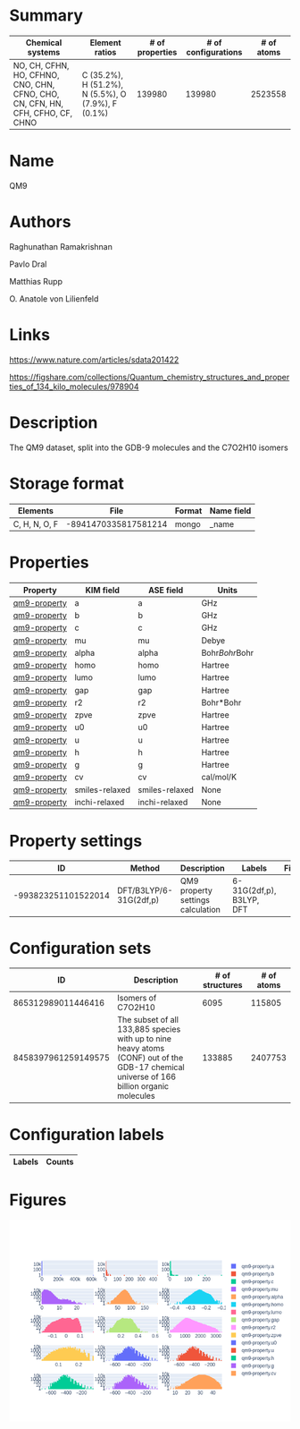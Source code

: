 
# Summary
|Chemical systems|Element ratios|# of properties|# of configurations|# of atoms|
|---|---|---|---|---|
|NO, CH, CFHN, HO, CFHNO, CNO, CHN, CFNO, CHO, CN, CFN, HN, CFH, CFHO, CF, CHNO|C (35.2%), H (51.2%), N (5.5%), O (7.9%), F (0.1%)|139980|139980|2523558|

# Name

QM9

# Authors

Raghunathan Ramakrishnan

Pavlo Dral

Matthias Rupp

O. Anatole von Lilienfeld

# Links

https://www.nature.com/articles/sdata201422

https://figshare.com/collections/Quantum_chemistry_structures_and_properties_of_134_kilo_molecules/978904

# Description

The QM9 dataset, split into the GDB-9 molecules and the C7O2H10 isomers

# Storage format

|Elements|File|Format|Name field|
|---|---|---|---|
| C, H, N, O, F | -8941470335817581214 | mongo | _name |

# Properties

|Property|KIM field|ASE field|Units
|---|---|---|---|
| [qm9-property](/home/jvita/scripts/colabfit-tools/colabfit/examples/QM9/qm9-property.edn) | a | a | GHz
| [qm9-property](/home/jvita/scripts/colabfit-tools/colabfit/examples/QM9/qm9-property.edn) | b | b | GHz
| [qm9-property](/home/jvita/scripts/colabfit-tools/colabfit/examples/QM9/qm9-property.edn) | c | c | GHz
| [qm9-property](/home/jvita/scripts/colabfit-tools/colabfit/examples/QM9/qm9-property.edn) | mu | mu | Debye
| [qm9-property](/home/jvita/scripts/colabfit-tools/colabfit/examples/QM9/qm9-property.edn) | alpha | alpha | Bohr*Bohr*Bohr
| [qm9-property](/home/jvita/scripts/colabfit-tools/colabfit/examples/QM9/qm9-property.edn) | homo | homo | Hartree
| [qm9-property](/home/jvita/scripts/colabfit-tools/colabfit/examples/QM9/qm9-property.edn) | lumo | lumo | Hartree
| [qm9-property](/home/jvita/scripts/colabfit-tools/colabfit/examples/QM9/qm9-property.edn) | gap | gap | Hartree
| [qm9-property](/home/jvita/scripts/colabfit-tools/colabfit/examples/QM9/qm9-property.edn) | r2 | r2 | Bohr*Bohr
| [qm9-property](/home/jvita/scripts/colabfit-tools/colabfit/examples/QM9/qm9-property.edn) | zpve | zpve | Hartree
| [qm9-property](/home/jvita/scripts/colabfit-tools/colabfit/examples/QM9/qm9-property.edn) | u0 | u0 | Hartree
| [qm9-property](/home/jvita/scripts/colabfit-tools/colabfit/examples/QM9/qm9-property.edn) | u | u | Hartree
| [qm9-property](/home/jvita/scripts/colabfit-tools/colabfit/examples/QM9/qm9-property.edn) | h | h | Hartree
| [qm9-property](/home/jvita/scripts/colabfit-tools/colabfit/examples/QM9/qm9-property.edn) | g | g | Hartree
| [qm9-property](/home/jvita/scripts/colabfit-tools/colabfit/examples/QM9/qm9-property.edn) | cv | cv | cal/mol/K
| [qm9-property](/home/jvita/scripts/colabfit-tools/colabfit/examples/QM9/qm9-property.edn) | smiles-relaxed | smiles-relaxed | None
| [qm9-property](/home/jvita/scripts/colabfit-tools/colabfit/examples/QM9/qm9-property.edn) | inchi-relaxed | inchi-relaxed | None

# Property settings

|ID|Method|Description|Labels|Files|
|---|---|---|---|---|
| -993823251101522014 | DFT/B3LYP/6-31G(2df,p) | QM9 property settings calculation | 6-31G(2df,p), B3LYP, DFT |  |

# Configuration sets

|ID|Description|# of structures| # of atoms|
|---|---|---|---|
| 865312989011446416 | Isomers of C7O2H10 | 6095 | 115805 |
| 8458397961259149575 | The subset of all 133,885 species with up to nine heavy atoms (CONF) out of the GDB-17 chemical universe of 166 billion organic molecules | 133885 | 2407753 |

# Configuration labels

|Labels|Counts|
|---|---|


# Figures
![The results of plot_histograms](histograms.png)
